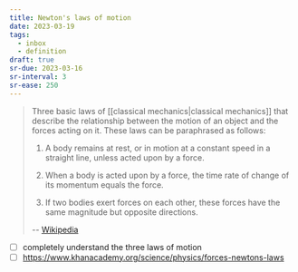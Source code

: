 ```yaml
---
title: Newton's laws of motion
date: 2023-03-19
tags:
  - inbox
  - definition
draft: true
sr-due: 2023-03-16
sr-interval: 3
sr-ease: 250
---
```


> Three basic laws of [[classical mechanics|classical mechanics]]
> that describe the relationship between the motion of an object and the forces
> acting on it. These laws can be paraphrased as follows:
>
> 1. A body remains at rest, or in motion at a constant speed in a straight line,
> unless acted upon by a force.
>
> 2. When a body is acted upon by a force, the time
> rate of change of its momentum equals the force.
>
> 3. If two bodies exert forces on
> each other, these forces have the same magnitude but opposite directions.
>
> -- [Wikipedia](https://en.wikipedia.org/wiki/Newton%27s_laws_of_motion)

- [ ] completely understand the three laws of motion
- [ ] https://www.khanacademy.org/science/physics/forces-newtons-laws
